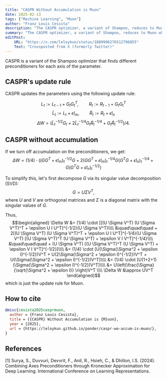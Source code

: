 ```yaml
---
title: "CASPR Without Accumulation is Muon"
date: 2025-02-13
tags: ["Machine Learning", "Muon"]
author: "Franz Louis Cesista"
description: "The CASPR optimizer, a variant of Shampoo, reduces to Muon when we remove the accumulation on the preconditioners."
summary: "The CASPR optimizer, a variant of Shampoo, reduces to Muon when we remove the accumulation on the preconditioners."
editPost:
    URL: "https://x.com/leloykun/status/1889996276512796855"
    Text: "Crossposted from X (formerly Twitter)"
---
```


CASPR is a variant of the Shampoo optimizer that finds different preconditioners for each axis of the parameter.

## CASPR's update rule

CASPR updates the parameters using the following update rule:

$$L_t := L_{t-1} + G_t G_t^T, \quad\quad R_t := R_{t-1} + G_t G_t^T$$
$$\tilde{L}_t := L_t + \epsilon I_m, \quad\quad \tilde{R}_t := R_t + \epsilon I_n$$
$$\Delta W = (\tilde{L}^{-1/2}_t G_t + 2 \tilde{L}^{-1/4}_t G_t \tilde{R}^{-1/4}_t + G_t \tilde{R}^{-1/2}_t)/4.$$

## CASPR without accumulation

If we turn off accumulation on the preconditioners, we get:
$$\Delta W = (1/4) \cdot ((G G^T + \epsilon I_m)^{-1/2}_t G + 2 (G G^T + \epsilon I_m)^{-1/4}_t G (G^T G + \epsilon I_n)^{-1/4}_t + G (G^T G + \epsilon I_n)^{-1/2}_t)$$

To simplify this, let's first decompose $G$ via its singular value decomposition (SVD): $$G = U \Sigma V^T,$$ where $U$ and $V$ are orthogonal matrices and $\Sigma$ is a diagonal matrix with the singular values of $G$.

Thus,
$$\begin{aligned}
    \Delta W &= (1/4) \cdot [[(U \Sigma V^T) (U \Sigma V^T)^T + \epsilon U I U^T]^{-1/2}(U \Sigma V^T)\\\\
        &\quad\quad\quad + 2[(U \Sigma V^T) (U \Sigma V^T)^T + \epsilon U I U^T]^{-1/4}(U \Sigma V^T) [(U \Sigma V^T)^T (U \Sigma V^T) + \epsilon V I V^T]^{-1/4}\\\\
        &\quad\quad\quad + (U \Sigma V^T) [(U \Sigma V^T)^T (U \Sigma V^T) + \epsilon V I V^T]^{-1/2}]\\\\
             &= (1/4) \cdot [U(\Sigma(\Sigma^2 + \epsilon I)^{-1/2})V^T + U(2\Sigma(\Sigma^2 + \epsilon I)^{-1/2})V^T + U(\Sigma(\Sigma^2 + \epsilon I)^{-1/2})V^T]\\\\
             &= (1/4) \cdot [U(1+2+1)(\Sigma(\Sigma^2 + \epsilon I)^{-1/2})V^T]\\\\
             &= U\left(\frac{\Sigma}{\sqrt{\Sigma^2 + \epsilon I}} \right)V^T \\\\
    \Delta W &\approx UV^T
\end{aligned}$$
which is just the update rule for Muon.

## How to cite

```bibtex
@misc{cesista2025casprmuon,
  author = {Franz Louis Cesista},
  title = {{CASPR} Without Accumulation is {M}uon},
  year = {2025},
  url = {https://leloykun.github.io/ponder/caspr-wo-accum-is-muon/},
}
```

## References

[1] Surya, S., Duvvuri, Devvrit, F., Anil, R., Hsieh, C., & Dhillon, I.S. (2024). Combining Axes Preconditioners through Kronecker Approximation for Deep Learning. International Conference on Learning Representations.
